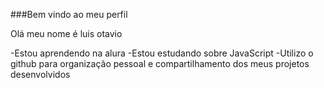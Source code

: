 ###Bem vindo ao meu perfil 

Olá meu nome é luis otavio 

-Estou aprendendo na alura
-Estou estudando sobre JavaScript
-Utilizo o github para organização pessoal e compartilhamento dos meus projetos desenvolvidos
